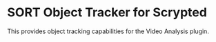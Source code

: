 # SORT Object Tracker for Scrypted

This provides object tracking capabilities for the Video Analysis plugin.
